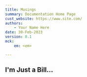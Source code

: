 ```yaml
---
title: Musings
summary: Documentation Home Page
cust_website: https://www.site.com/
authors:
    - Your Name Here
date: 30-Feb-2023
version: 0.1
mck:
    em: <em>

---
```


## I'm Just a Bill...
